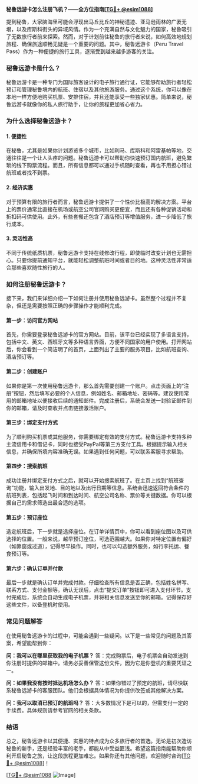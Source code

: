 **秘鲁远游卡怎么注册飞机？——全方位指南[[TG💪+ @esim1088](https://t.me/s/esim1088)]**

提到秘鲁，大家脑海里可能会浮现出马丘比丘的神秘遗迹、亚马逊雨林的广袤无垠，以及库斯科街头的异域风情。作为一个充满自然与文化魅力的国家，秘鲁吸引了无数旅行者前来探索。然而，对于计划前往秘鲁的旅行者来说，如何高效地规划旅程、确保旅途顺畅无疑是一个重要的问题。其中，秘鲁远游卡（Peru Travel Pass）作为一种便捷的旅行工具，逐渐受到越来越多游客的关注。

### 秘鲁远游卡是什么？

秘鲁远游卡是一种专门为国际旅客设计的电子旅行通行证，它能够帮助旅行者轻松预订和管理秘鲁境内的航班、住宿以及其他旅游服务。通过这个系统，你可以像在本地一样方便地购买机票、安排住宿，并且还能享受一些独家优惠。简单来说，秘鲁远游卡就像你的私人旅行助手，让你的旅程更加省心省力。

### 为什么选择秘鲁远游卡？

#### 1. **便捷性**
   在秘鲁，尤其是如果你计划游览多个城市，比如利马、库斯科和阿雷基帕等地，交通往往是一个让人头疼的问题。秘鲁远游卡可以帮助你快速预订国内航班，避免繁琐的线下购票流程。而且，所有信息都可以通过手机随时查看，再也不用担心错过航班或者找不到票。

#### 2. **经济实惠**
   对于预算有限的旅行者而言，秘鲁远游卡提供了一个性价比极高的解决方案。平台上的票价通常比直接在机场或航空公司官网购买更便宜，而且还有各种促销活动和折扣码可供使用。此外，有些套餐还包含了酒店预订等增值服务，进一步降低了旅行成本。

#### 3. **灵活性高**
   不同于传统纸质机票，秘鲁远游卡支持在线修改行程，即使临时改变计划也无需担心。只要你提前通知平台，就能轻松调整航班时间或者目的地。这种灵活性非常适合那些喜欢随性旅行的人。

### 如何注册秘鲁远游卡？

接下来，我们来详细介绍一下如何注册并使用秘鲁远游卡。虽然整个过程并不复杂，但还是需要按照正确的步骤操作才能顺利完成。

#### 第一步：访问官方网站
首先，你需要登录秘鲁远游卡的官方网站。目前，该平台已经实现了多语言支持，包括中文、英文、西班牙文等多种语言界面，方便不同国家的用户使用。打开网站后，你会看到一个简洁明了的首页，上面列出了主要的服务项目，比如航班查询、酒店预订等。

#### 第二步：创建账户
如果你是第一次使用秘鲁远游卡，那么首先需要创建一个账户。点击页面上的“注册”按钮，然后填写必要的个人信息，例如姓名、邮箱地址、密码等。建议使用常用的邮箱地址以便接收后续的通知邮件。完成注册后，系统会发送一封验证邮件到你的邮箱，请及时查收并点击链接激活账户。

#### 第三步：绑定支付方式
为了顺利购买机票或其他服务，你需要绑定有效的支付方式。秘鲁远游卡支持多种主流信用卡和借记卡，同时也接受PayPal等第三方支付工具。根据提示输入相关信息，并确保所填内容准确无误。如果遇到任何问题，可以联系客服寻求帮助。

#### 第四步：搜索航班
成功注册并绑定支付方式之后，就可以开始搜索航班了。在主页上找到“航班查询”功能，输入出发地、目的地以及出行日期等信息。系统会迅速返回符合条件的航班列表，包括起飞时间和到达时间、航空公司名称、票价等关键数据。你可以根据自己的需求筛选出最合适的选项。

#### 第五步：预订座位
选定航班后，下一步就是选择座位。在订单详情页中，你可以看到座位图以及可供选择的位置。一般来说，越早预订座位，可选范围越大。如果你对特定位置有偏好（如靠窗或过道），记得尽早操作。同时，也可以勾选额外服务，如行李托运、餐食预订等。

#### 第六步：确认订单并付款
最后一步就是确认订单并完成付款。仔细检查所有信息是否正确，包括姓名拼写、联系方式、支付金额等。确认无误后，点击“提交订单”按钮即可进入支付环节。支付完成后，系统会自动生成电子机票，并将相关信息发送至你的邮箱。记得保存好这些文件，以备登机时使用。

### 常见问题解答

在使用秘鲁远游卡的过程中，可能会遇到一些疑问。以下是一些常见的问题及其答案，希望能帮到你：

**问：我可以在哪里获取我的电子机票？**
答：完成购票后，电子机票会自动发送到你注册时提供的邮箱中。请务必妥善保管这份文件，因为它是你登机的重要凭证之一。

**问：如果我没有按时抵达机场怎么办？**
答：如果你错过了预定的航班，请尽快联系秘鲁远游卡的客服团队。他们会根据具体情况为你提供改签或其他解决方案。

**问：我可以取消已预订的航班吗？**
答：大多数情况下是可以的，但需支付一定的手续费。具体规则请参考官网的相关条款。

### 结语

总之，秘鲁远游卡以其便捷、实惠的特点成为众多旅行者的首选。无论是初次造访秘鲁的新手，还是经验丰富的老手，都能从中受益匪浅。希望这篇指南能帮助你顺利开启秘鲁之旅，让这段旅程更加难忘。如果你还有其他问题，欢迎随时咨询[[TG💪+ @esim1088](https://t.me/s/esim1088)]！

[[TG💪+ @esim1088](https://t.me/s/esim1088) ![Image](https://i.postimg.cc/4NQfJmqS/Snipaste-2025-05-13-00-14-12.png)]
